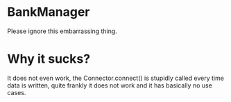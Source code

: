 # BankManager
Please ignore this embarrassing thing.

# Why it sucks?
It does not even work, the Connector.connect() is stupidly called every time data is written, quite frankly it does not work and it has
basically no use cases.
